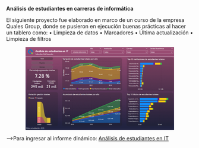 **Análisis de estudiantes en carreras de informática**
 
El siguiente proyecto fue elaborado en marco de un curso de la empresa Quales Group, donde se pusieron en ejecución buenas prácticas al hacer un tablero como: 
• Limpieza de datos
• Marcadores
• Última actualización
• Limpieza de filtros

<p align="center">
<img align="center" alt="tablero1" width="400" src="https://github.com/SebastianESaavedra/Proyecto-Quales-Tablero/blob/main/tablero%20estudiantes%20it.png">
</p>

-->Para ingresar al informe dinámico: [Análisis de estudiantes en IT]([https://app.powerbi.com/view?r=eyJrIjoiNTc0MDAyMGYtNTk4Ni00ZWI3LThmYWYtNmUyNWVkZjA2MmQ5IiwidCI6IjliOTI5NDVmLTdkNmItNGE4NC1iYzMzLTBhZjA5ZGQxZTM5NiJ9])
